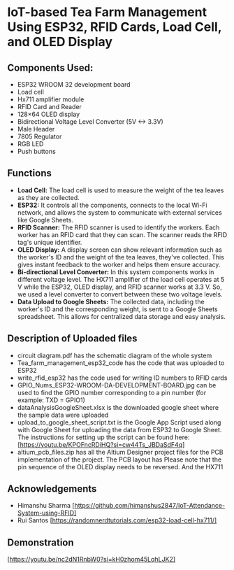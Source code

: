 # IoT-based Tea Farm Management Using ESP32, RFID Cards, Load Cell, and OLED Display

## Components Used:
- ESP32 WROOM 32 development board
- Load cell
- Hx711 amplifier module
- RFID Card and Reader
- 128×64 OLED display
- Bidirectional Voltage Level Converter (5V <-> 3.3V)
- Male Header
- 7805 Regulator
- RGB LED
- Push buttons

## Functions
- **Load Cell:** The load cell is used to measure the weight of the tea leaves as they are collected.
- **ESP32:** It controls all the components, connects to the local Wi-Fi network, and allows the system to communicate with external services like Google Sheets.
- **RFID Scanner:** The RFID scanner is used to identify the workers. Each worker has an RFID card that they can scan. The scanner reads the RFID tag's unique identifier.
- **OLED Display:** A display screen can show relevant information such as the worker's ID and the weight of the tea leaves, they've collected. This gives instant feedback to the worker and helps them ensure accuracy.
- **Bi-directional Level Converter:** In this system components works in different voltage level. The HX711 amplifier of the load cell operates at 5 V while the ESP32, OLED display, and RFID scanner works at 3.3 V. So, we used a level converter to convert between these two voltage levels.
- **Data Upload to Google Sheets:** The collected data, including the worker's ID and the corresponding weight, is sent to a Google Sheets spreadsheet. This allows for centralized data storage and easy analysis. 


## Description of Uploaded files
- circuit diagram.pdf has the schematic diagram of the whole system
- Tea_farm_management_esp32_code has the code that was uploaded to ESP32
- write_rfid_esp32 has the code used for writing ID numbers to RFID cards
- GPIO_Nums_ESP32-WROOM-DA-DEVELOPMENT-BOARD.jpg can be used to find the GPIO number corresponding to a pin number (for example: TXD = GPIO1)
- dataAnalysisGoogleSheet.xlsx is the downloaded google sheet where the sample data were uploaded
- upload_to_google_sheet_script.txt is the Google App Script used along with Google Sheet for uploading the data from ESP32 to Google Sheet. The instructions for setting up the script can be found here: [https://youtu.be/KPOFncRDiHQ?si=cw44Ts_JBDaSdF4q]
- altium_pcb_files.zip has all the Altium Designer project files for the PCB implementation of the project. The PCB layout has  Please note that the pin sequence of the OLED display needs to be reversed. And the HX711

## Acknowledgements
- Himanshu Sharma [https://github.com/himanshus2847/IoT-Attendance-System-using-RFID]
- Rui Santos [https://randomnerdtutorials.com/esp32-load-cell-hx711/]

## Demonstration
[https://youtu.be/nc2dN1RnbW0?si=kH0zhom45LqhLJK2]
